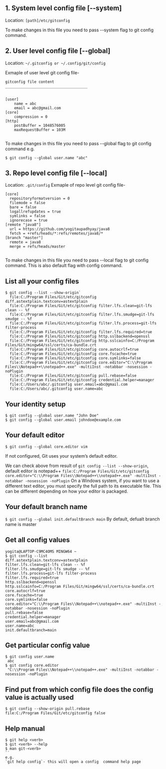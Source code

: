 ## 1. System level config file [--system]
Location: `[path]/etc/gitconfig`

To make changes in this file you need to pass --system flag to git config command.

## 2. User level config file [--global]
Location: `~/.gitconfig or ~/.config/git/config`

Exmaple of user level git config file- 

```
gitconfig file content
_____________________________________


[user]
	name = abc
	email = abc@gmail.com
[core]
	compression = 0
[http]
	postBuffer = 1048576005
	maxRequestBuffer = 103M
  
  ```
  
To make changes in this file you need to pass --global flag to git config command e.g. 

``
$ git config --global user.name "abc"
``

  ## 3. Repo level config file [--local]
 Location: `.git/config`
  Exmaple of repo level git config file-
  
 
  
  ```
  [core]
	repositoryformatversion = 0
	filemode = false
	bare = false
	logallrefupdates = true
	symlinks = false
	ignorecase = true
[remote "java8"]
	url = https://github.com/yogitaupadhyay/java8
	fetch = +refs/heads/*:refs/remotes/java8/*
[branch "master"]
	remote = java8
	merge = refs/heads/master

  
  ```
   To make changes in this file you need to pass --local flag to git config command. This is also default flag with config command. 
  
  ## List all your config files
  ```
  $ git config --list --show-origin`
	file:C:/Program Files/Git/etc/gitconfig diff.astextplain.textconv=astextplain
	file:C:/Program Files/Git/etc/gitconfig filter.lfs.clean=git-lfs clean -- %f
	file:C:/Program Files/Git/etc/gitconfig filter.lfs.smudge=git-lfs smudge -- %f
	file:C:/Program Files/Git/etc/gitconfig filter.lfs.process=git-lfs filter-process
	file:C:/Program Files/Git/etc/gitconfig filter.lfs.required=true
	file:C:/Program Files/Git/etc/gitconfig http.sslbackend=openssl
	file:C:/Program Files/Git/etc/gitconfig http.sslcainfo=C:/Program Files/Git/mingw64/ssl/certs/ca-bundle.crt
	file:C:/Program Files/Git/etc/gitconfig core.autocrlf=true
	file:C:/Program Files/Git/etc/gitconfig core.fscache=true
	file:C:/Program Files/Git/etc/gitconfig core.symlinks=false
	file:C:/Program Files/Git/etc/gitconfig core.editor="C:\\Program Files\\Notepad++\\notepad++.exe" -multiInst -notabbar -nosession -noPlugin
	file:C:/Program Files/Git/etc/gitconfig pull.rebase=false
	file:C:/Program Files/Git/etc/gitconfig credential.helper=manager
	file:C:/Users/abc/.gitconfig user.email=abc@gmail.com
	file:C:/Users/abc/.gitconfig user.name=abc
```


## Your identity setup
```
$ git config --global user.name "John Doe"
$ git config --global user.email johndoe@example.com
```

## Your default editor

```
$ git config --global core.editor vim

```
If not configured, Git uses your system’s default editor.

We can check above from result of `git config --list --show-origin`, default editor is notepad++
`file:C:/Program Files/Git/etc/gitconfig core.editor="C:\\Program Files\\Notepad++\\notepad++.exe" -multiInst -notabbar -nosession -noPlugin`
On a Windows system, if you want to use a different text editor, you must specify the full path to its
executable file. This can be different depending on how your editor is packaged.

## Your default branch name
`$ git config --global init.defaultBranch main`
By default, defualt branch name is master

## Get all config values

```
yogita@LAPTOP-C9MC4OMS MINGW64 ~
$ git config --list
diff.astextplain.textconv=astextplain
filter.lfs.clean=git-lfs clean -- %f
filter.lfs.smudge=git-lfs smudge -- %f
filter.lfs.process=git-lfs filter-process
filter.lfs.required=true
http.sslbackend=openssl
http.sslcainfo=C:/Program Files/Git/mingw64/ssl/certs/ca-bundle.crt
core.autocrlf=true
core.fscache=true
core.symlinks=false
core.editor="C:\\Program Files\\Notepad++\\notepad++.exe" -multiInst -notabbar -nosession -noPlugin
pull.rebase=false
credential.helper=manager
user.email=abc@gmail.com
user.name=abc
init.defaultbranch=main
```

## Get particular config value
```
$ git config user.name
 abc
$ git config core.editor
 "C:\\Program Files\\Notepad++\\notepad++.exe" -multiInst -notabbar -nosession -noPlugin

```

## Find put from which config file does the config value is actually used

```
$ git config --show-origin pull.rebase
file:C:/Program Files/Git/etc/gitconfig false

```

## Help manual

```
$ git help <verb>
$ git <verb> --help
$ man git-<verb>
``
e.g.
`git help config`- this will open a config  command help page
